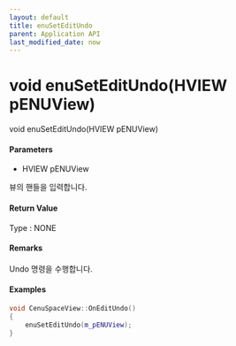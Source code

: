 ```yaml
---
layout: default
title: enuSetEditUndo
parent: Application API
last_modified_date: now
---
```

# void enuSetEditUndo\(HVIEW pENUView\)

void enuSetEditUndo\(HVIEW pENUView\)

#### Parameters

* HVIEW pENUView

뷰의 핸들을 입력합니다.

#### Return Value

Type : NONE

#### Remarks

Undo 명령을 수행합니다. 

#### Examples

```cpp
void CenuSpaceView::OnEditUndo()
{
	enuSetEditUndo(m_pENUView);
}
```



